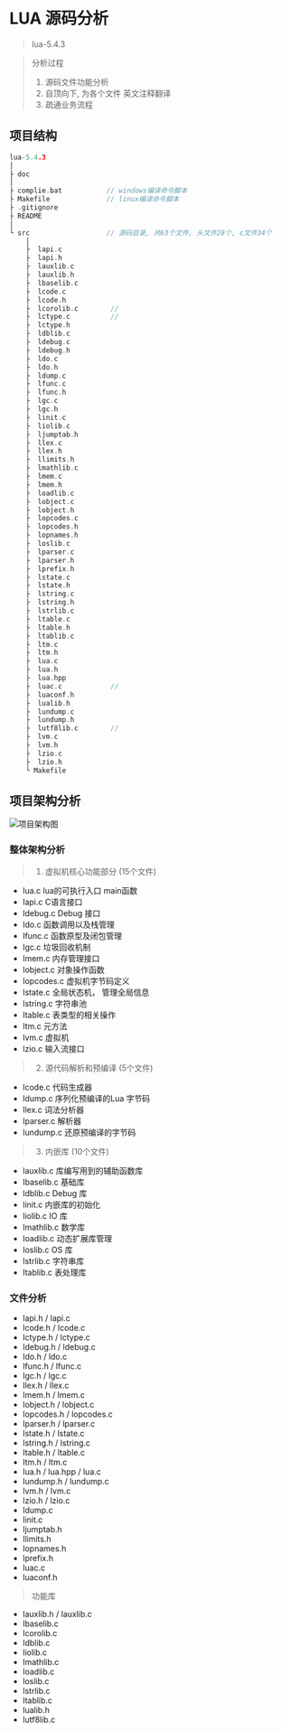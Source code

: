 # LUA 源码分析

> lua-5.4.3

> 分析过程
> 1. 源码文件功能分析
> 2. 自顶向下, 为各个文件 英文注释翻译
> 3. 疏通业务流程

## 项目结构

```c
lua-5.4.3
│
├ doc
│
├ complie.bat           // windows编译命令脚本
├ Makefile              // linux编译命令脚本
├ .gitignore
├ README
│
└ src                   // 源码目录, 共63个文件, 头文件28个, c文件34个
    │
    ├  lapi.c
    ├  lapi.h
    ├  lauxlib.c
    ├  lauxlib.h
    ├  lbaselib.c
    ├  lcode.c
    ├  lcode.h
    ├  lcorolib.c        //
    ├  lctype.c          //
    ├  lctype.h
    ├  ldblib.c
    ├  ldebug.c
    ├  ldebug.h
    ├  ldo.c
    ├  ldo.h
    ├  ldump.c
    ├  lfunc.c
    ├  lfunc.h
    ├  lgc.c
    ├  lgc.h
    ├  linit.c
    ├  liolib.c
    ├  ljumptab.h
    ├  llex.c
    ├  llex.h
    ├  llimits.h
    ├  lmathlib.c
    ├  lmem.c
    ├  lmem.h
    ├  loadlib.c
    ├  lobject.c
    ├  lobject.h
    ├  lopcodes.c
    ├  lopcodes.h
    ├  lopnames.h
    ├  loslib.c
    ├  lparser.c
    ├  lparser.h
    ├  lprefix.h
    ├  lstate.c
    ├  lstate.h
    ├  lstring.c
    ├  lstring.h
    ├  lstrlib.c
    ├  ltable.c
    ├  ltable.h
    ├  ltablib.c
    ├  ltm.c
    ├  ltm.h
    ├  lua.c
    ├  lua.h
    ├  lua.hpp
    ├  luac.c            //
    ├  luaconf.h
    ├  lualib.h
    ├  lundump.c
    ├  lundump.h
    ├  lutf8lib.c        // 
    ├  lvm.c
    ├  lvm.h
    ├  lzio.c
    ├  lzio.h
    └ Makefile
```

## 项目架构分析

![项目架构图](https://img-blog.csdnimg.cn/20200409172211534.jpg)

### 整体架构分析

> 1. 虚拟机核心功能部分 (15个文件)

- lua.c      lua的可执行入口 main函数
- lapi.c	 C语言接口
- ldebug.c   Debug 接口 
- ldo.c      函数调用以及栈管理 
- lfunc.c    函数原型及闭包管理
- lgc.c      垃圾回收机制
- lmem.c     内存管理接口
- lobject.c  对象操作函数
- lopcodes.c 虚拟机字节码定义
- lstate.c   全局状态机， 管理全局信息
- lstring.c  字符串池
- ltable.c   表类型的相关操作 
- ltm.c      元方法
- lvm.c      虚拟机
- lzio.c     输入流接口

> 2. 源代码解析和预编译 (5个文件)

- lcode.c    代码生成器
- ldump.c    序列化预编译的Lua 字节码
- llex.c     词法分析器
- lparser.c  解析器
- lundump.c  还原预编译的字节码

> 3. 内嵌库 (10个文件)

- lauxlib.c  库编写用到的辅助函数库
- lbaselib.c 基础库
- ldblib.c   Debug 库
- linit.c    内嵌库的初始化
- liolib.c   IO 库
- lmathlib.c 数学库
- loadlib.c  动态扩展库管理
- loslib.c   OS 库
- lstrlib.c  字符串库
- ltablib.c  表处理库

### 文件分析

- lapi.h / lapi.c
- lcode.h / lcode.c
- lctype.h / lctype.c
- ldebug.h / ldebug.c
- ldo.h / ldo.c
- lfunc.h / lfunc.c
- lgc.h / lgc.c
- llex.h / llex.c
- lmem.h / lmem.c
- lobject.h / lobject.c
- lopcodes.h / lopcodes.c
- lparser.h / lparser.c
- lstate.h / lstate.c
- lstring.h / lstring.c
- ltable.h / ltable.c
- ltm.h / ltm.c
- lua.h / lua.hpp / lua.c
- lundump.h / lundump.c
- lvm.h / lvm.c
- lzio.h / lzio.c
- ldump.c
- linit.c
- ljumptab.h
- llimits.h
- lopnames.h
- lprefix.h
- luac.c
- luaconf.h

> 功能库

- lauxlib.h / lauxlib.c
- lbaselib.c
- lcorolib.c
- ldblib.c
- liolib.c
- lmathlib.c
- loadlib.c
- loslib.c
- lstrlib.c
- ltablib.c
- lualib.h
- lutf8lib.c

